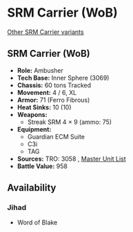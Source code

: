# SRM Carrier (WoB) 

[Other SRM Carrier variants](../srm_carrier.md) 

## SRM Carrier (WoB) 

- **Role:** Ambusher 
- **Tech Base:** Inner Sphere (3069) 
- **Chassis:** 60 tons Tracked 
- **Movement:** 4 / 6, XL 
- **Armor:** 71 (Ferro Fibrous) 
- **Heat Sinks:** 10 (10) 
- **Weapons:** 
  - Streak SRM 4 × 9 (ammo: 75) 
- **Equipment:** 
  - Guardian ECM Suite 
  - C3i 
  - TAG 
- **Sources:** TRO: 3058 , [Master Unit List](http://masterunitlist.info/Unit/Details/3031) 
- **Battle Value:** 958 

## Availability 

### Jihad 

- Word of Blake 

